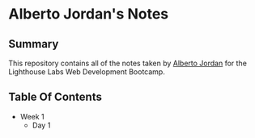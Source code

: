 # Alberto Jordan's Notes

## Summary 
This repository contains all of the notes taken by [Alberto Jordan](https://github.com/Alberto-Jordan) for the Lighthouse Labs Web Development Bootcamp.

## Table Of Contents 
* Week 1
  * Day 1